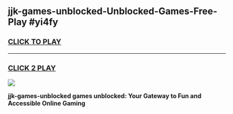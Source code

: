 
## jjk-games-unblocked-Unblocked-Games-Free-Play #yi4fy
<h3>
<a href="https://us.freeplayer.one?title=jjk-games-unblocked&ref=9M">CLICK TO PLAY</a></h3>
<hr>

<h3>
<a href="https://us.freeplayer.one?title=jjk-games-unblocked&ref=9M">CLICK 2 PLAY</a>
  
</h3>

<a href="https://us.freeplayer.one?title=jjk-games-unblocked&ref=9M"><img src="https://clearcache.store/games.png"></a>


**jjk-games-unblocked games unblocked: Your Gateway to Fun and Accessible Online Gaming**
